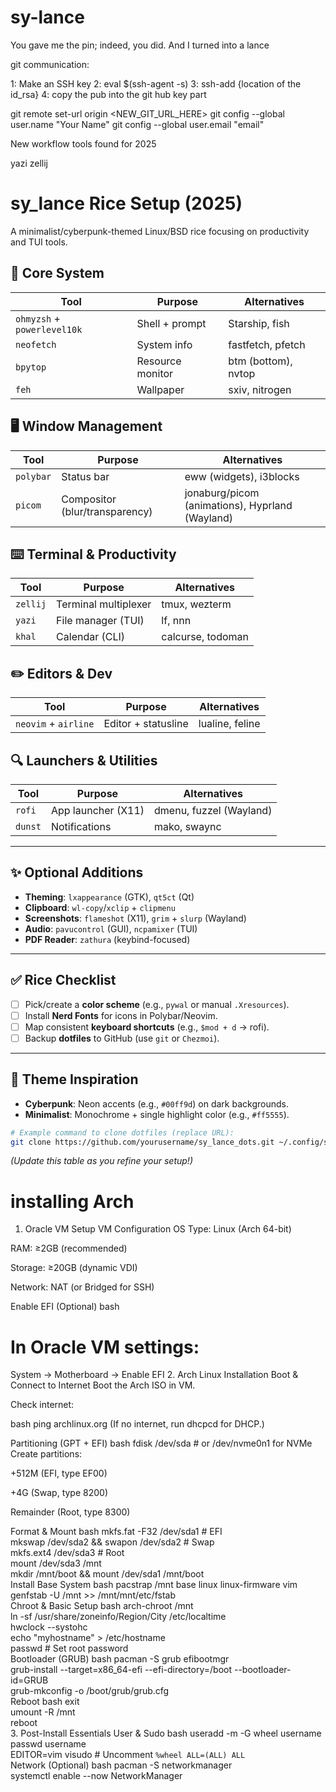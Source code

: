# sy-lance

You gave me the pin; indeed, you did. And I turned into a lance 


git communication:

1: Make an SSH key 
2: eval $(ssh-agent -s) 
3: ssh-add {location of the id_rsa} 
4: copy the pub into the git hub key part


git remote set-url origin <NEW_GIT_URL_HERE>
git config --global user.name "Your Name"
git config --global user.email "email"

New workflow tools found for 2025

yazi
zellij








# sy_lance Rice Setup (2025)

A minimalist/cyberpunk-themed Linux/BSD rice focusing on productivity and TUI tools.  

## **🌿 Core System**
| Tool              | Purpose               | Alternatives          |
|-------------------|-----------------------|-----------------------|
| `ohmyzsh` + `powerlevel10k` | Shell + prompt       | Starship, fish        |
| `neofetch`        | System info           | fastfetch, pfetch     |
| `bpytop`         | Resource monitor      | btm (bottom), nvtop   |
| `feh`            | Wallpaper             | sxiv, nitrogen        |

## **🖥️ Window Management**
| Tool              | Purpose               | Alternatives          |
|-------------------|-----------------------|-----------------------|
| `polybar`        | Status bar            | eww (widgets), i3blocks|
| `picom`          | Compositor (blur/transparency) | jonaburg/picom (animations), Hyprland (Wayland) |

## **⌨️ Terminal & Productivity**
| Tool              | Purpose               | Alternatives          |
|-------------------|-----------------------|-----------------------|
| `zellij`         | Terminal multiplexer  | tmux, wezterm         |
| `yazi`           | File manager (TUI)    | lf, nnn               |
| `khal`           | Calendar (CLI)        | calcurse, todoman     |

## **✏️ Editors & Dev**
| Tool              | Purpose               | Alternatives          |
|-------------------|-----------------------|-----------------------|
| `neovim` + `airline` | Editor + statusline | lualine, feline       |

## **🔍 Launchers & Utilities**
| Tool              | Purpose               | Alternatives          |
|-------------------|-----------------------|-----------------------|
| `rofi`           | App launcher (X11)    | dmenu, fuzzel (Wayland) |
| `dunst`          | Notifications         | mako, swaync          |

---

## **✨ Optional Additions**
- **Theming**: `lxappearance` (GTK), `qt5ct` (Qt)  
- **Clipboard**: `wl-copy`/`xclip` + `clipmenu`  
- **Screenshots**: `flameshot` (X11), `grim` + `slurp` (Wayland)  
- **Audio**: `pavucontrol` (GUI), `ncpamixer` (TUI)  
- **PDF Reader**: `zathura` (keybind-focused)  

---

## **✅ Rice Checklist**
- [ ] Pick/create a **color scheme** (e.g., `pywal` or manual `.Xresources`).  
- [ ] Install **Nerd Fonts** for icons in Polybar/Neovim.  
- [ ] Map consistent **keyboard shortcuts** (e.g., `$mod + d` → rofi).  
- [ ] Backup **dotfiles** to GitHub (use `git` or `Chezmoi`).  

---

## **🎨 Theme Inspiration**
- **Cyberpunk**: Neon accents (e.g., `#00ff9d`) on dark backgrounds.  
- **Minimalist**: Monochrome + single highlight color (e.g., `#ff5555`).  

```sh
# Example command to clone dotfiles (replace URL):
git clone https://github.com/yourusername/sy_lance_dots.git ~/.config/sy_lance
```

*(Update this table as you refine your setup!)*






# installing Arch 

1. Oracle VM Setup
VM Configuration
OS Type: Linux (Arch 64-bit)

RAM: ≥2GB (recommended)

Storage: ≥20GB (dynamic VDI)

Network: NAT (or Bridged for SSH)

Enable EFI (Optional)
bash
# In Oracle VM settings:
System → Motherboard → Enable EFI
2. Arch Linux Installation
Boot & Connect to Internet
Boot the Arch ISO in VM.

Check internet:

bash
ping archlinux.org
(If no internet, run dhcpcd for DHCP.)

Partitioning (GPT + EFI)
bash
fdisk /dev/sda  # or /dev/nvme0n1 for NVMe  
Create partitions:

+512M (EFI, type EF00)

+4G (Swap, type 8200)

Remainder (Root, type 8300)

Format & Mount
bash
mkfs.fat -F32 /dev/sda1            # EFI  
mkswap /dev/sda2 && swapon /dev/sda2  # Swap  
mkfs.ext4 /dev/sda3                # Root  
mount /dev/sda3 /mnt  
mkdir /mnt/boot && mount /dev/sda1 /mnt/boot  
Install Base System
bash
pacstrap /mnt base linux linux-firmware vim  
genfstab -U /mnt >> /mnt/mnt/etc/fstab  
Chroot & Basic Setup
bash
arch-chroot /mnt  
ln -sf /usr/share/zoneinfo/Region/City /etc/localtime  
hwclock --systohc  
echo "myhostname" > /etc/hostname  
passwd  # Set root password  
Bootloader (GRUB)
bash
pacman -S grub efibootmgr  
grub-install --target=x86_64-efi --efi-directory=/boot --bootloader-id=GRUB  
grub-mkconfig -o /boot/grub/grub.cfg  
Reboot
bash
exit  
umount -R /mnt  
reboot  
3. Post-Install Essentials
User & Sudo
bash
useradd -m -G wheel username  
passwd username  
EDITOR=vim visudo  # Uncomment `%wheel ALL=(ALL) ALL`  
Network (Optional)
bash
pacman -S networkmanager  
systemctl enable --now NetworkManager  




